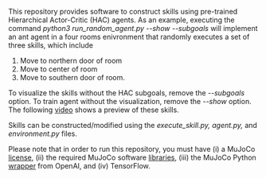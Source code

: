This repository provides software to construct skills using pre-trained Hierarchical Actor-Critic (HAC) agents.  As an example, executing the command *python3 run_random_agent.py --show --subgoals* will implement an ant agent in a four rooms enivronment that randomly executes a set of three skills, which include 

1. Move to northern door of room
2. Move to center of room
3. Move to southern door of room.

To visualize the skills without the HAC subgoals, remove the *--subgoals* option.  To train agent without the visualization, remove the *--show* option.  The following [video](https://www.youtube.com/watch?v=8UXgVEpAyDk) shows a preview of these skills.

Skills can be constructed/modified using the *execute_skill.py, agent.py,* and *environment.py* files.

Please note that in order to run this repository, you must have (i) a MuJoCo [license](https://www.roboti.us/license.html), (ii) the required MuJoCo software [libraries](https://www.roboti.us/index.html), (iii) the MuJoCo Python [wrapper](https://github.com/openai/mujoco-py) from OpenAI, and (iv) TensorFlow.
